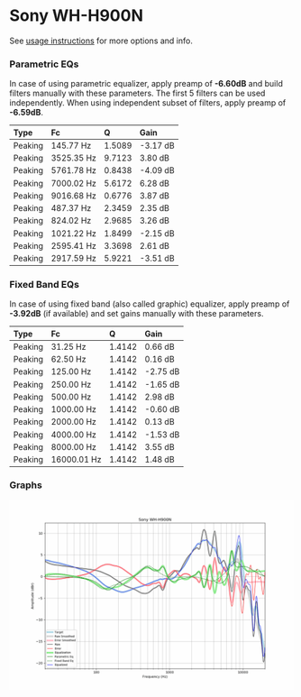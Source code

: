 # Sony WH-H900N
See [usage instructions](https://github.com/jaakkopasanen/AutoEq#usage) for more options and info.

### Parametric EQs
In case of using parametric equalizer, apply preamp of **-6.60dB** and build filters manually
with these parameters. The first 5 filters can be used independently.
When using independent subset of filters, apply preamp of **-6.59dB**.

| Type    | Fc         |      Q | Gain     |
|:--------|:-----------|:-------|:---------|
| Peaking | 145.77 Hz  | 1.5089 | -3.17 dB |
| Peaking | 3525.35 Hz | 9.7123 | 3.80 dB  |
| Peaking | 5761.78 Hz | 0.8438 | -4.09 dB |
| Peaking | 7000.02 Hz | 5.6172 | 6.28 dB  |
| Peaking | 9016.68 Hz | 0.6776 | 3.87 dB  |
| Peaking | 487.37 Hz  | 2.3459 | 2.35 dB  |
| Peaking | 824.02 Hz  | 2.9685 | 3.26 dB  |
| Peaking | 1021.22 Hz | 1.8499 | -2.15 dB |
| Peaking | 2595.41 Hz | 3.3698 | 2.61 dB  |
| Peaking | 2917.59 Hz | 5.9221 | -3.51 dB |

### Fixed Band EQs
In case of using fixed band (also called graphic) equalizer, apply preamp of **-3.92dB**
(if available) and set gains manually with these parameters.

| Type    | Fc          |      Q | Gain     |
|:--------|:------------|:-------|:---------|
| Peaking | 31.25 Hz    | 1.4142 | 0.66 dB  |
| Peaking | 62.50 Hz    | 1.4142 | 0.16 dB  |
| Peaking | 125.00 Hz   | 1.4142 | -2.75 dB |
| Peaking | 250.00 Hz   | 1.4142 | -1.65 dB |
| Peaking | 500.00 Hz   | 1.4142 | 2.98 dB  |
| Peaking | 1000.00 Hz  | 1.4142 | -0.60 dB |
| Peaking | 2000.00 Hz  | 1.4142 | 0.13 dB  |
| Peaking | 4000.00 Hz  | 1.4142 | -1.53 dB |
| Peaking | 8000.00 Hz  | 1.4142 | 3.55 dB  |
| Peaking | 16000.01 Hz | 1.4142 | 1.48 dB  |

### Graphs
![](./Sony%20WH-H900N.png)